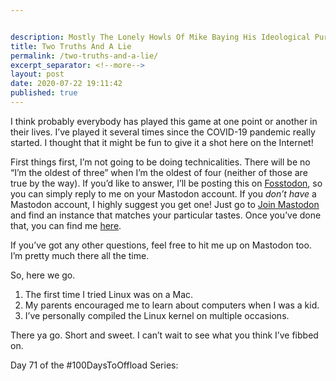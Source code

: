```yaml
---


description: Mostly The Lonely Howls Of Mike Baying His Ideological Purity At The Moon
title: Two Truths And A Lie
permalink: /two-truths-and-a-lie/
excerpt_separator: <!--more-->
layout: post
date: 2020-07-22 19:11:42
published: true
---
```


I think probably everybody has played this game at one point or another in their lives. I’ve played it several times since the COVID-19 pandemic really started. I thought that it might be fun to give it a shot here on the Internet!

<!--more-->

First things first, I’m not going to be doing technicalities. There will be no “I’m the oldest of three” when I’m the oldest of four (neither of those are true by the way). If you’d like to answer, I’ll be posting this on [Fosstodon](https://fosstodon.org), so you can simply reply to me on your Mastodon account. If you *don’t have* a Mastodon account, I highly suggest you get one! Just go to [Join Mastodon](https://joinmastodon.org) and find an instance that matches your particular tastes. Once you’ve done that, you can find me [here](https://fosstodon.org/@mike). 

If you’ve got any other questions, feel free to hit me up on Mastodon too. I’m pretty much there all the time.

So, here we go.

1. The first time I tried Linux was on a Mac.
2. My parents encouraged me to learn about computers when I was a kid.
3. I’ve personally compiled the Linux kernel on multiple occasions.

There ya go. Short and sweet. I can’t wait to see what you think I’ve fibbed on.


Day 71 of the #100DaysToOffload Series: